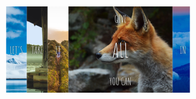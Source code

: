 ![](https://github.com/IrinaSpasova/Challenges/blob/main/JavaScript30/05%20-%20Flex%20Panel%20Gallery/img.png)

